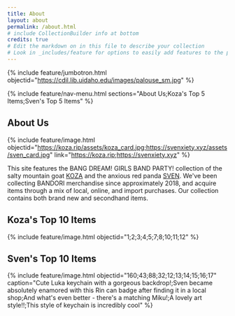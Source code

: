 ```yaml
---
title: About
layout: about
permalink: /about.html
# include CollectionBuilder info at bottom
credits: true
# Edit the markdown on in this file to describe your collection
# Look in _includes/feature for options to easily add features to the page
---
```


{% include feature/jumbotron.html objectid="https://cdil.lib.uidaho.edu/images/palouse_sm.jpg" %}

{% include feature/nav-menu.html sections="About Us;Koza's Top 5 Items;Sven's Top 5 Items" %}

## About Us

{% include feature/image.html objectid="https://koza.rip/assets/koza_card.jpg;https://svenxiety.xyz/assets/sven_card.jpg" link="https://koza.rip;https://svenxiety.xyz" %}

This site features the BANG DREAM! GIRLS BAND PARTY! collection of the salty mountain goat [KOZA](https://koza.rip) and the anxious red panda [SVEN](https://svenxiety.xyz). We've been collecting BANDORI merchandise since approximately 2018, and acquire items through a mix of local, online, and import purchases. Our collection contains both brand new and secondhand items.

## Koza's Top 10 Items

{% include feature/image.html objectid="1;2;3;4;5;7;8;10;11;12" %}

## Sven's Top 10 Items

{% include feature/image.html objectid="160;43;88;32;12;13;14;15;16;17" caption="Cute Luka keychain with a gorgeous backdrop!;Sven became absolutely enamored with this Rin can badge after finding it in a local shop;And what's even better - there's a matching Miku!;A lovely art style!!;This style of keychain is incredibly cool" %}
